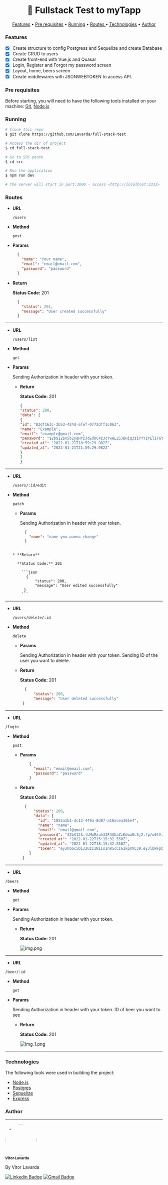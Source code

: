 <h1 align="center">
    <a>🔗 Fullstack Test to myTapp </a>
</h1>

<p align="center">
  <a href="#features">Features</a> •
  <a href="#pré-requisitos">Pre requisites</a> •
  <a href="#rodando-a-api-com-docker">Running</a> • 
  <a href="#rotas"> Routes </a>  •  
  <a href="#tecnologias">Technologies</a> •
  <a href="#autor">Author</a>
</p>

### Features

- [x] Create structure to config Postgress and Sequelize and create Database
- [x] Create CRUD to users
- [x] Create front-end with Vue.js and Quasar
- [x] Login, Register and Forgot my password screen
- [x] Layout, home, beers screen
- [x] Create middlewares with JSONWEBTOKEN to access API.

### Pre requisites

Before starting, you will need to have the following tools installed on your machine:
[Git](https://git-scm.com), [Node.js](https://nodejs.org/en/)

### Running

```bash
# Clone this repo
$ git clone https://github.com/Lavarda/full-stack-test

# Access the dir of project
$ cd full-stack-test

# Go to SRC paste
$ cd src

# Run the application
$ npm run dev

# The server will start in port:3000 - access <http://localhost:3333>
```

### Routes

* **URL**

  `/users`

* **Method**

  `post`

* **Params**

  ```json
    {
      "name": "Your name",
      "email": "email@email.com",
      "password": "password"
    }
  ```

* **Return**

  **Status Code:** 201

    ```json
      {
        "status": 201,
        "message": "User created successfully"
      }
    ``` 
-----

* **URL**

  `/users/list`

* **Method**

  `get`

* **Params**
  
  Sending Authorization in header with your token.

  * **Return**

    **Status Code:** 201

      ```json
    {
    "status": 200,
    "data": [
      {
      "id": "83df163c-3b53-424d-afef-0772dff1c063",
      "name": "Example",
      "email": "example@gmail.com",
      "password": "$2b$12$X5b2yqHrzJoEd8C4z3cYweL2SJBHiq3ziPYYzrEliFGtgtJ/V5pP6",
      "created_at": "2022-01-21T18:59:29.982Z",
      "updated_at": "2022-01-21T21:59:29.982Z"
      }
    ]
    }
      ``` 
-----

* **URL**

  `/users/:id/edit`

* **Method**

  `patch`

  * **Params**

    Sending Authorization in header with your token.

    ```json
      {
        "name": "name you wanna change"
      }
  ```

  * **Return**

    **Status Code:** 201

      ```json
        {
            "status": 200,
            "message": "User edited successfully"
       }
      ``` 
-----
* **URL**

  `/users/delete/:id`

* **Method**

  `delete`

  * **Params**

    Sending Authorization in header with your token.
    Sending ID of the user you want to delete.

  * **Return**

    **Status Code:** 201

      ```json
        {
            "status": 200,
            "message": "User deleted successfully"
       }
      ``` 
-----
* **URL**

`/login`

* **Method**

  `post`

  * **Params**

    ```json
        {
          "email": "email@email.com",
          "password": "password"
        } 
    ```

  * **Return**

    **Status Code:** 201

      ```json
        {
            "status": 200,
            "data": {
              "id": "1855a1b1-dc13-449a-8d87-a16acea365e4",
              "name": "name",
              "email": "email@gmail.com",
              "password": "$2b$12$.lLMwMzuh33F4AUaZzKdwu8cSj2.fp/u0tV.ot3QAp0CaAdqdZCBK",
              "created_at": "2022-01-22T15:15:32.550Z",
              "updated_at": "2022-01-22T18:15:32.550Z",
              "token": "eyJhbGciOiJIUzI1NiIsInR5cCI6IkpXVCJ9.eyJlbWFpbCI6InZpdG9yQGdtYWlsLmNvbSIsInBhc3N3b3JkIjoiMTIzIiwiaWF0IjoxNjQyODcwMjgzfQ.sBt_1uX1NAdnN14wbXYyGHBfokf6pEl2zcqCyoGhw5Q"
          }
       }
      ``` 
-----
* **URL**

`/beers`

* **Method**

  `get`

* **Params**

  Sending Authorization in header with your token.

  * **Return**

    **Status Code:** 201

    ![img.png](img.png)
-----

* **URL**

`/beer/:id`

* **Method**

  `get`

* **Params**

  Sending Authorization in header with your token.
  ID of beer you want to see

  * **Return**

    **Status Code:** 201

    ![img_1.png](img_1.png)
-----

### Technologies

The following tools were used in building the project:

- [Node.js](https://nodejs.org/en/)
- [Postgres](https://www.postgresql.org//)
- [Sequelize](https://sequelize.org)
- [Express](https://expressjs.com/pt-br/)

### Author
---

<a href="github/Lavarda">
 <img style="border-radius: 50%;" src="https://avatars2.githubusercontent.com/u/43797265?s=400&u=e5b9bba154f27fb5572e5cf747dbb57d3ca923e6&v=4" width="100px;" alt=""/>
 <br />
 <sub><b>Vitor Lavarda</b></sub>
</a> 

By Vitor Lavarda

[![Linkedin Badge](https://img.shields.io/badge/-Vitor-blue?style=flat-square&logo=Linkedin&logoColor=white&link=https://www.linkedin.com/in/vitor-lavarda-00a776177/)](https://www.linkedin.com/in/vitor-lavarda-00a776177/)
[![Gmail Badge](https://img.shields.io/badge/-vitorlavarda.souza@gmail.com-c14438?style=flat-square&logo=Gmail&logoColor=white&link=mailto:vitorlavarda.souza@gmail.com)](mailto:vitorlavarda.souza@gmail.com)
